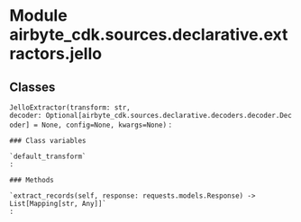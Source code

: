 Module airbyte_cdk.sources.declarative.extractors.jello
=======================================================

Classes
-------

`JelloExtractor(transform: str, decoder: Optional[airbyte_cdk.sources.declarative.decoders.decoder.Decoder] = None, config=None, kwargs=None)`
:   

    ### Class variables

    `default_transform`
    :

    ### Methods

    `extract_records(self, response: requests.models.Response) ‑> List[Mapping[str, Any]]`
    :